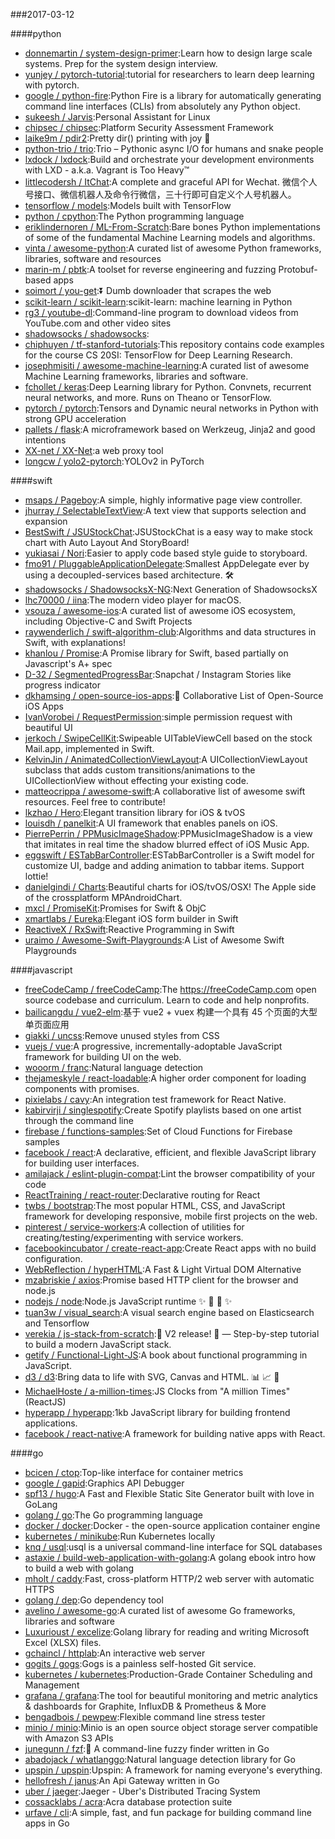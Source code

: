 ###2017-03-12

####python
* [donnemartin / system-design-primer](https://github.com/donnemartin/system-design-primer):Learn how to design large scale systems. Prep for the system design interview.
* [yunjey / pytorch-tutorial](https://github.com/yunjey/pytorch-tutorial):tutorial for researchers to learn deep learning with pytorch.
* [google / python-fire](https://github.com/google/python-fire):Python Fire is a library for automatically generating command line interfaces (CLIs) from absolutely any Python object.
* [sukeesh / Jarvis](https://github.com/sukeesh/Jarvis):Personal Assistant for Linux
* [chipsec / chipsec](https://github.com/chipsec/chipsec):Platform Security Assessment Framework
* [laike9m / pdir2](https://github.com/laike9m/pdir2):Pretty dir() printing with joy 🍺
* [python-trio / trio](https://github.com/python-trio/trio):Trio – Pythonic async I/O for humans and snake people
* [lxdock / lxdock](https://github.com/lxdock/lxdock):Build and orchestrate your development environments with LXD - a.k.a. Vagrant is Too Heavy™
* [littlecodersh / ItChat](https://github.com/littlecodersh/ItChat):A complete and graceful API for Wechat. 微信个人号接口、微信机器人及命令行微信，三十行即可自定义个人号机器人。
* [tensorflow / models](https://github.com/tensorflow/models):Models built with TensorFlow
* [python / cpython](https://github.com/python/cpython):The Python programming language
* [eriklindernoren / ML-From-Scratch](https://github.com/eriklindernoren/ML-From-Scratch):Bare bones Python implementations of some of the fundamental Machine Learning models and algorithms.
* [vinta / awesome-python](https://github.com/vinta/awesome-python):A curated list of awesome Python frameworks, libraries, software and resources
* [marin-m / pbtk](https://github.com/marin-m/pbtk):A toolset for reverse engineering and fuzzing Protobuf-based apps
* [soimort / you-get](https://github.com/soimort/you-get):⏬ Dumb downloader that scrapes the web
* [scikit-learn / scikit-learn](https://github.com/scikit-learn/scikit-learn):scikit-learn: machine learning in Python
* [rg3 / youtube-dl](https://github.com/rg3/youtube-dl):Command-line program to download videos from YouTube.com and other video sites
* [shadowsocks / shadowsocks](https://github.com/shadowsocks/shadowsocks):
* [chiphuyen / tf-stanford-tutorials](https://github.com/chiphuyen/tf-stanford-tutorials):This repository contains code examples for the course CS 20SI: TensorFlow for Deep Learning Research.
* [josephmisiti / awesome-machine-learning](https://github.com/josephmisiti/awesome-machine-learning):A curated list of awesome Machine Learning frameworks, libraries and software.
* [fchollet / keras](https://github.com/fchollet/keras):Deep Learning library for Python. Convnets, recurrent neural networks, and more. Runs on Theano or TensorFlow.
* [pytorch / pytorch](https://github.com/pytorch/pytorch):Tensors and Dynamic neural networks in Python with strong GPU acceleration
* [pallets / flask](https://github.com/pallets/flask):A microframework based on Werkzeug, Jinja2 and good intentions
* [XX-net / XX-Net](https://github.com/XX-net/XX-Net):a web proxy tool
* [longcw / yolo2-pytorch](https://github.com/longcw/yolo2-pytorch):YOLOv2 in PyTorch

####swift
* [msaps / Pageboy](https://github.com/msaps/Pageboy):A simple, highly informative page view controller.
* [jhurray / SelectableTextView](https://github.com/jhurray/SelectableTextView):A text view that supports selection and expansion
* [BestSwift / JSUStockChat](https://github.com/BestSwift/JSUStockChat):JSUStockChat is a easy way to make stock chart with Auto Layout And StoryBoard!
* [yukiasai / Nori](https://github.com/yukiasai/Nori):Easier to apply code based style guide to storyboard.
* [fmo91 / PluggableApplicationDelegate](https://github.com/fmo91/PluggableApplicationDelegate):Smallest AppDelegate ever by using a decoupled-services based architecture. 🛠
* [shadowsocks / ShadowsocksX-NG](https://github.com/shadowsocks/ShadowsocksX-NG):Next Generation of ShadowsocksX
* [lhc70000 / iina](https://github.com/lhc70000/iina):The modern video player for macOS.
* [vsouza / awesome-ios](https://github.com/vsouza/awesome-ios):A curated list of awesome iOS ecosystem, including Objective-C and Swift Projects
* [raywenderlich / swift-algorithm-club](https://github.com/raywenderlich/swift-algorithm-club):Algorithms and data structures in Swift, with explanations!
* [khanlou / Promise](https://github.com/khanlou/Promise):A Promise library for Swift, based partially on Javascript's A+ spec
* [D-32 / SegmentedProgressBar](https://github.com/D-32/SegmentedProgressBar):Snapchat / Instagram Stories like progress indicator
* [dkhamsing / open-source-ios-apps](https://github.com/dkhamsing/open-source-ios-apps):📱 Collaborative List of Open-Source iOS Apps
* [IvanVorobei / RequestPermission](https://github.com/IvanVorobei/RequestPermission):simple permission request with beautiful UI
* [jerkoch / SwipeCellKit](https://github.com/jerkoch/SwipeCellKit):Swipeable UITableViewCell based on the stock Mail.app, implemented in Swift.
* [KelvinJin / AnimatedCollectionViewLayout](https://github.com/KelvinJin/AnimatedCollectionViewLayout):A UICollectionViewLayout subclass that adds custom transitions/animations to the UICollectionView without effecting your existing code.
* [matteocrippa / awesome-swift](https://github.com/matteocrippa/awesome-swift):A collaborative list of awesome swift resources. Feel free to contribute!
* [lkzhao / Hero](https://github.com/lkzhao/Hero):Elegant transition library for iOS & tvOS
* [louisdh / panelkit](https://github.com/louisdh/panelkit):A UI framework that enables panels on iOS.
* [PierrePerrin / PPMusicImageShadow](https://github.com/PierrePerrin/PPMusicImageShadow):PPMusicImageShadow is a view that imitates in real time the shadow blurred effect of iOS Music App.
* [eggswift / ESTabBarController](https://github.com/eggswift/ESTabBarController):ESTabBarController is a Swift model for customize UI, badge and adding animation to tabbar items. Support lottie!
* [danielgindi / Charts](https://github.com/danielgindi/Charts):Beautiful charts for iOS/tvOS/OSX! The Apple side of the crossplatform MPAndroidChart.
* [mxcl / PromiseKit](https://github.com/mxcl/PromiseKit):Promises for Swift & ObjC
* [xmartlabs / Eureka](https://github.com/xmartlabs/Eureka):Elegant iOS form builder in Swift
* [ReactiveX / RxSwift](https://github.com/ReactiveX/RxSwift):Reactive Programming in Swift
* [uraimo / Awesome-Swift-Playgrounds](https://github.com/uraimo/Awesome-Swift-Playgrounds):A List of Awesome Swift Playgrounds

####javascript
* [freeCodeCamp / freeCodeCamp](https://github.com/freeCodeCamp/freeCodeCamp):The https://freeCodeCamp.com open source codebase and curriculum. Learn to code and help nonprofits.
* [bailicangdu / vue2-elm](https://github.com/bailicangdu/vue2-elm):基于 vue2 + vuex 构建一个具有 45 个页面的大型单页面应用
* [giakki / uncss](https://github.com/giakki/uncss):Remove unused styles from CSS
* [vuejs / vue](https://github.com/vuejs/vue):A progressive, incrementally-adoptable JavaScript framework for building UI on the web.
* [wooorm / franc](https://github.com/wooorm/franc):Natural language detection
* [thejameskyle / react-loadable](https://github.com/thejameskyle/react-loadable):A higher order component for loading components with promises.
* [pixielabs / cavy](https://github.com/pixielabs/cavy):An integration test framework for React Native.
* [kabirvirji / singlespotify](https://github.com/kabirvirji/singlespotify):Create Spotify playlists based on one artist through the command line
* [firebase / functions-samples](https://github.com/firebase/functions-samples):Set of Cloud Functions for Firebase samples
* [facebook / react](https://github.com/facebook/react):A declarative, efficient, and flexible JavaScript library for building user interfaces.
* [amilajack / eslint-plugin-compat](https://github.com/amilajack/eslint-plugin-compat):Lint the browser compatibility of your code
* [ReactTraining / react-router](https://github.com/ReactTraining/react-router):Declarative routing for React
* [twbs / bootstrap](https://github.com/twbs/bootstrap):The most popular HTML, CSS, and JavaScript framework for developing responsive, mobile first projects on the web.
* [pinterest / service-workers](https://github.com/pinterest/service-workers):A collection of utilities for creating/testing/experimenting with service workers.
* [facebookincubator / create-react-app](https://github.com/facebookincubator/create-react-app):Create React apps with no build configuration.
* [WebReflection / hyperHTML](https://github.com/WebReflection/hyperHTML):A Fast & Light Virtual DOM Alternative
* [mzabriskie / axios](https://github.com/mzabriskie/axios):Promise based HTTP client for the browser and node.js
* [nodejs / node](https://github.com/nodejs/node):Node.js JavaScript runtime ✨ 🐢 🚀 ✨
* [tuan3w / visual_search](https://github.com/tuan3w/visual_search):A visual search engine based on Elasticsearch and Tensorflow
* [verekia / js-stack-from-scratch](https://github.com/verekia/js-stack-from-scratch):🎉 V2 release! 🎉 — Step-by-step tutorial to build a modern JavaScript stack.
* [getify / Functional-Light-JS](https://github.com/getify/Functional-Light-JS):A book about functional programming in JavaScript.
* [d3 / d3](https://github.com/d3/d3):Bring data to life with SVG, Canvas and HTML. 📊 📈 🎉
* [MichaelHoste / a-million-times](https://github.com/MichaelHoste/a-million-times):JS Clocks from "A million Times" (ReactJS)
* [hyperapp / hyperapp](https://github.com/hyperapp/hyperapp):1kb JavaScript library for building frontend applications.
* [facebook / react-native](https://github.com/facebook/react-native):A framework for building native apps with React.

####go
* [bcicen / ctop](https://github.com/bcicen/ctop):Top-like interface for container metrics
* [google / gapid](https://github.com/google/gapid):Graphics API Debugger
* [spf13 / hugo](https://github.com/spf13/hugo):A Fast and Flexible Static Site Generator built with love in GoLang
* [golang / go](https://github.com/golang/go):The Go programming language
* [docker / docker](https://github.com/docker/docker):Docker - the open-source application container engine
* [kubernetes / minikube](https://github.com/kubernetes/minikube):Run Kubernetes locally
* [knq / usql](https://github.com/knq/usql):usql is a universal command-line interface for SQL databases
* [astaxie / build-web-application-with-golang](https://github.com/astaxie/build-web-application-with-golang):A golang ebook intro how to build a web with golang
* [mholt / caddy](https://github.com/mholt/caddy):Fast, cross-platform HTTP/2 web server with automatic HTTPS
* [golang / dep](https://github.com/golang/dep):Go dependency tool
* [avelino / awesome-go](https://github.com/avelino/awesome-go):A curated list of awesome Go frameworks, libraries and software
* [Luxurioust / excelize](https://github.com/Luxurioust/excelize):Golang library for reading and writing Microsoft Excel (XLSX) files.
* [gchaincl / httplab](https://github.com/gchaincl/httplab):An interactive web server
* [gogits / gogs](https://github.com/gogits/gogs):Gogs is a painless self-hosted Git service.
* [kubernetes / kubernetes](https://github.com/kubernetes/kubernetes):Production-Grade Container Scheduling and Management
* [grafana / grafana](https://github.com/grafana/grafana):The tool for beautiful monitoring and metric analytics & dashboards for Graphite, InfluxDB & Prometheus & More
* [bengadbois / pewpew](https://github.com/bengadbois/pewpew):Flexible command line stress tester
* [minio / minio](https://github.com/minio/minio):Minio is an open source object storage server compatible with Amazon S3 APIs
* [junegunn / fzf](https://github.com/junegunn/fzf):🌸 A command-line fuzzy finder written in Go
* [abadojack / whatlanggo](https://github.com/abadojack/whatlanggo):Natural language detection library for Go
* [upspin / upspin](https://github.com/upspin/upspin):Upspin: A framework for naming everyone's everything.
* [hellofresh / janus](https://github.com/hellofresh/janus):An Api Gateway written in Go
* [uber / jaeger](https://github.com/uber/jaeger):Jaeger - Uber's Distributed Tracing System
* [cossacklabs / acra](https://github.com/cossacklabs/acra):Acra database protection suite
* [urfave / cli](https://github.com/urfave/cli):A simple, fast, and fun package for building command line apps in Go
